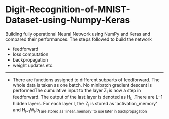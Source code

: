 # Digit-Recognition-of-MNIST-Dataset-using-Numpy-Keras
Building fully operational Neural Network using NumPy and Keras and compared their performances. The steps followed to build the network 
- feedforward
- loss computation
- backpropagation
- weight updates etc.
-------------------------------------------------

* There are functions assigned to different subparts of feedforward. The whole data is taken as one batch. No minibatch gradient descent is performedThe cumulative input to the layer Z<sub>l</sub>  is now a step in feedforward. The output of the last layer is denoted as H<sub>L</sub> .There are L−1 hidden layers. For each layer l, the Z<sub>l</sub> is stored as 'activation_memory' and H<sub>l−1</sub>W<sub>l</sub>,b<sub>l are stored as 'linear_memory' to use later in backpropagation
 
